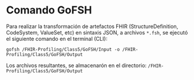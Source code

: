# Comando GoFSH

Para realizar la transformación de artefactos FHIR (StructureDefinition, CodeSystem, ValueSet, etc) en sintaxis JSON, a archivos `*.fsh`, se ejecutó el siguiente comando en el terminal (CLI):

```
gofsh /FHIR-Profiling/Class5/GoFSH/Input -o /FHIR-Profiling/Class5/GoFSH/Output 
```

Los archivos resultantes, se almacenarón en el directorio: `/FHIR-Profiling/Class5/GoFSH/Output`
